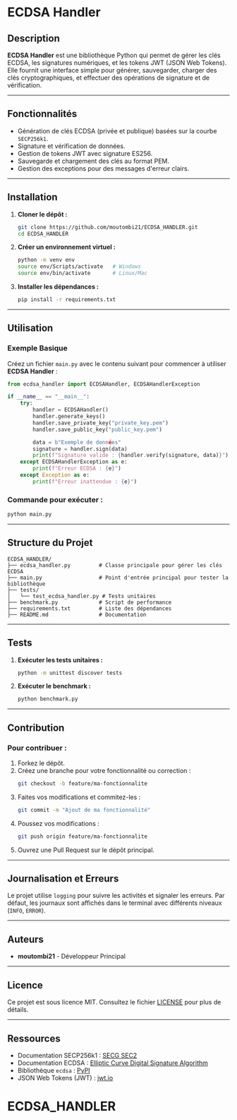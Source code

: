 # ECDSA Handler

## Description

**ECDSA Handler** est une bibliothèque Python qui permet de gérer les clés ECDSA, les signatures numériques, et les tokens JWT (JSON Web Tokens). Elle fournit une interface simple pour générer, sauvegarder, charger des clés cryptographiques, et effectuer des opérations de signature et de vérification.

---

## Fonctionnalités

- Génération de clés ECDSA (privée et publique) basées sur la courbe `SECP256k1`.
- Signature et vérification de données.
- Gestion de tokens JWT avec signature ES256.
- Sauvegarde et chargement des clés au format PEM.
- Gestion des exceptions pour des messages d'erreur clairs.

---

## Installation

1. **Cloner le dépôt :**

   ```bash
   git clone https://github.com/moutombi21/ECDSA_HANDLER.git
   cd ECDSA_HANDLER
   ```

2. **Créer un environnement virtuel :**

   ```bash
   python -m venv env
   source env/Scripts/activate   # Windows
   source env/bin/activate       # Linux/Mac
   ```

3. **Installer les dépendances :**

   ```bash
   pip install -r requirements.txt
   ```

---

## Utilisation

### Exemple Basique

Créez un fichier `main.py` avec le contenu suivant pour commencer à utiliser **ECDSA Handler** :

```python
from ecdsa_handler import ECDSAHandler, ECDSAHandlerException

if __name__ == "__main__":
    try:
        handler = ECDSAHandler()
        handler.generate_keys()
        handler.save_private_key("private_key.pem")
        handler.save_public_key("public_key.pem")

        data = b"Exemple de données"
        signature = handler.sign(data)
        print(f"Signature valide : {handler.verify(signature, data)}")
    except ECDSAHandlerException as e:
        print(f"Erreur ECDSA : {e}")
    except Exception as e:
        print(f"Erreur inattendue : {e}")
```

### Commande pour exécuter :

```bash
python main.py
```

---

## Structure du Projet

```
ECDSA_HANDLER/
├── ecdsa_handler.py         # Classe principale pour gérer les clés ECDSA
├── main.py                  # Point d'entrée principal pour tester la bibliothèque
├── tests/
│   └── test_ecdsa_handler.py # Tests unitaires
├── benchmark.py             # Script de performance
├── requirements.txt         # Liste des dépendances
├── README.md                # Documentation
```

---

## Tests

1. **Exécuter les tests unitaires :**

   ```bash
   python -m unittest discover tests
   ```

2. **Exécuter le benchmark :**

   ```bash
   python benchmark.py
   ```

---

## Contribution

### Pour contribuer :

1. Forkez le dépôt.
2. Créez une branche pour votre fonctionnalité ou correction :
   ```bash
   git checkout -b feature/ma-fonctionnalite
   ```
3. Faites vos modifications et commitez-les :
   ```bash
   git commit -m "Ajout de ma fonctionnalité"
   ```
4. Poussez vos modifications :
   ```bash
   git push origin feature/ma-fonctionnalite
   ```
5. Ouvrez une Pull Request sur le dépôt principal.

---

## Journalisation et Erreurs

Le projet utilise `logging` pour suivre les activités et signaler les erreurs. Par défaut, les journaux sont affichés dans le terminal avec différents niveaux (`INFO`, `ERROR`).

---

## Auteurs

- **moutombi21** - Développeur Principal

---

## Licence

Ce projet est sous licence MIT. Consultez le fichier [LICENSE](LICENSE) pour plus de détails.

---

## Ressources

- Documentation SECP256k1 : [SECG SEC2](https://www.secg.org/sec2-v2.pdf)
- Documentation ECDSA : [Elliptic Curve Digital Signature Algorithm](https://en.wikipedia.org/wiki/Elliptic_Curve_Digital_Signature_Algorithm)
- Bibliothèque `ecdsa` : [PyPI](https://pypi.org/project/ecdsa/)
- JSON Web Tokens (JWT) : [jwt.io](https://jwt.io/)

# ECDSA_HANDLER
